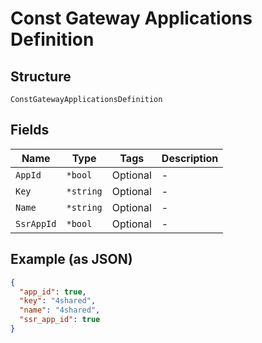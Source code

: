 
# Const Gateway Applications Definition

## Structure

`ConstGatewayApplicationsDefinition`

## Fields

| Name | Type | Tags | Description |
|  --- | --- | --- | --- |
| `AppId` | `*bool` | Optional | - |
| `Key` | `*string` | Optional | - |
| `Name` | `*string` | Optional | - |
| `SsrAppId` | `*bool` | Optional | - |

## Example (as JSON)

```json
{
  "app_id": true,
  "key": "4shared",
  "name": "4shared",
  "ssr_app_id": true
}
```

